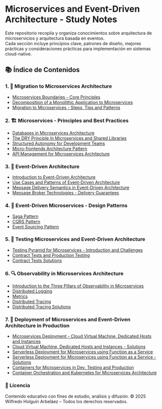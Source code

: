 # Microservices and Event-Driven Architecture - Study Notes

Este repositorio recopila y organiza conocimientos sobre arquitectura de microservicios y arquitectura basada en eventos.  
Cada sección incluye principios clave, patrones de diseño, mejores prácticas y consideraciones prácticas para implementación en sistemas cloud-native.

## 📚 Índice de Contenidos

### 1. 🚀 Migration to Microservices Architecture
- [Microservices Boundaries - Core Principles](01_Migration_to_Microservices/01_microservices_boundaries.md)
- [Decomposition of a Monolithic Application to Microservices](01_Migration_to_Microservices/02_decomposition_monolith.md)
- [Migration to Microservices - Steps, Tips and Patterns](01_Migration_to_Microservices/03_migration_steps_tips_patterns.md)

### 2. 🏗️ Microservices - Principles and Best Practices
- [Databases in Microservices Architecture](02_Microservices_Principles/01_databases_microservices.md)
- [The DRY Principle In Microservices and Shared Libraries](02_Microservices_Principles/02_dry_principle_shared_libraries.md)
- [Structured Autonomy for Development Teams](02_Microservices_Principles/03_structured_autonomy.md)
- [Micro-frontends Architecture Pattern](02_Microservices_Principles/04_micro_frontends.md)
- [API Management for Microservices Architecture](02_Microservices_Principles/05_api_management.md)

### 3. 📡 Event-Driven Architecture
- [Introduction to Event-Driven Architecture](03_Event_Driven_Architecture/01_intro_event_driven_architecture.md)
- [Use Cases and Patterns of Event-Driven Architecture](03_Event_Driven_Architecture/02_use_cases_patterns.md)
- [Message Delivery Semantics in Event-Driven Architecture](03_Event_Driven_Architecture/03_message_delivery_semantics.md)
- [Message Broker Technologies - Delivery Guarantees](03_Event_Driven_Architecture/04_message_broker_technologies.md)

### 4. 🧩 Event-Driven Microservices - Design Patterns
- [Saga Pattern](04_Event_Driven_Patterns/01_saga_pattern.md)
- [CQRS Pattern](04_Event_Driven_Patterns/02_cqrs_pattern.md)
- [Event Sourcing Pattern](04_Event_Driven_Patterns/03_event_sourcing.md)

### 5. 🧪 Testing Microservices and Event-Driven Architecture
- [Testing Pyramid for Microservices - Introduction and Challenges](05_Testing_Microservices/01_testing_pyramid.md)
- [Contract Tests and Production Testing](05_Testing_Microservices/02_contract_tests_production_testing.md)
- [Contract Tests Solutions](05_Testing_Microservices/03_contract_tests_solutions.md)

### 6. 🔍 Observability in Microservices Architecture
- [Introduction to the Three Pillars of Observability in Microservices](06_Observability/01_intro_observability.md)
- [Distributed Logging](06_Observability/02_distributed_logging.md)
- [Metrics](06_Observability/03_metrics.md)
- [Distributed Tracing](06_Observability/04_distributed_tracing.md)
- [Distributed Tracing Solutions](06_Observability/05_distributed_tracing_solutions.md)

### 7. 🚢 Deployment of Microservices and Event-Driven Architecture in Production
- [Microservices Deployment - Cloud Virtual Machine, Dedicated Hosts and Instances](07_Deployment/01_cloud_virtual_machines.md)
- [Cloud Virtual Machine, Dedicated Hosts and Instances - Solutions](07_Deployment/02_cloud_vm_solutions.md)
- [Serverless Deployment for Microservices using Function as a Service](07_Deployment/03_serverless_faas.md)
- [Serverless Deployment for Microservices using Function as a Service - Solutions](07_Deployment/04_serverless_faas_solutions.md)
- [Containers for Microservices in Dev, Testing and Production](07_Deployment/05_containers_in_dev_test_prod.md)
- [Container Orchestration and Kubernetes for Microservices Architecture](07_Deployment/06_kubernetes_for_microservices.md)

### 📜 Licencia
Contenido educativo con fines de estudio, análisis y difusión.
© 2025 Wilfredo Holguín Arbeláez – Todos los derechos reservados.